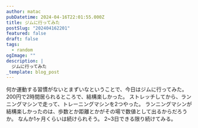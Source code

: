 ```yaml
---
author: matac
pubDatetime: 2024-04-16T22:01:55.000Z
title: ジムに行ってみた
postSlug: "202404162201"
featured: false
draft: false
tags:
  - random
ogImage: ""
description: |
  ジムに行ってみた
_template: blog_post
---
```


何か運動する習慣がないとまずいなということで、今日はジムに行ってみた。
200円で2時間居られるところで、結構楽しかった。
ストレッチしてから、ランニングマシンで走って、トレーニングマシンを2つやった。
ランニングマシンが結構楽しかったのは、歩数とか距離とかがその場で数値として出るからだろうか。
なんか1ヶ月くらいは続けられそう。
2~3日できる限り続けてみる。
